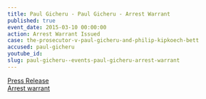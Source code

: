 ```yaml
---
title: Paul Gicheru - Paul Gicheru - Arrest Warrant
published: true
event_date: 2015-03-10 00:00:00
action: Arrest Warrant Issued
case: the-prosecutor-v-paul-gicheru-and-philip-kipkoech-bett
accused: paul-gicheru
youtube_id:
slug: paul-gicheru--events-paul-gicheru-arrest-warrant
---
```


[Press Release](https://www.icc-cpi.int/Pages/item.aspx?name=pr1149)<br>[Arrest warrant](https://www.icc-cpi.int/CourtRecords/CR2015_16208.PDF)<br>&nbsp;
